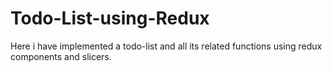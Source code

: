 # Todo-List-using-Redux
Here i have implemented a todo-list and all its related functions using redux components and slicers.
